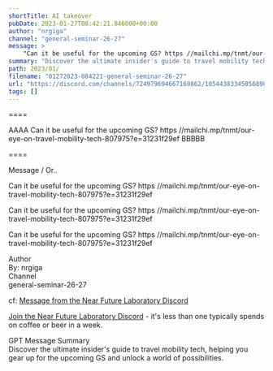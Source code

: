 ```yaml
---
shortTitle: AI takeover
pubDate: 2023-01-27T08:42:21.846000+00:00
author: "nrgiga"
channel: "general-seminar-26-27"
message: >
    "Can it be useful for the upcoming GS? https //mailchi.mp/tnmt/our-eye-on-travel-mobility-tech-807975?e=31231f29ef"
summary: "Discover the ultimate insider's guide to travel mobility tech, helping you gear up for the upcoming GS and unlock a world of possibilities."
path: 2023/01/
filename: "01272023-084221-general-seminar-26-27"
url: "https://discord.com/channels/724979694667169862/1054438334505689099/1068450885019115561"
tags: []
---
```

====

AAAA Can it be useful for the upcoming GS? https //mailchi.mp/tnmt/our-eye-on-travel-mobility-tech-807975?e=31231f29ef BBBBB

====
<div class="metadata-title-header pt-3 pb-3 pl-2">Message / Or..</div>    
<div class="human-content-container">  

Can it be useful for the upcoming GS? https //mailchi.mp/tnmt/our-eye-on-travel-mobility-tech-807975?e=31231f29ef



Can it be useful for the upcoming GS? https //mailchi.mp/tnmt/our-eye-on-travel-mobility-tech-807975?e=31231f29ef

</div>

<div class="bg-blue-300 p-4 rounded-md mb-4">

Can it be useful for the upcoming GS? https //mailchi.mp/tnmt/our-eye-on-travel-mobility-tech-807975?e=31231f29ef

</div>

<div class="metadata-title-header pt-3 pb-3 pl-2">Author</div>    
<div class="bg-gray-200 p-4 rounded-md mb-4">   
By: nrgiga
</div>

<div class="metadata-title-header pt-3 pb-3 pl-2">Channel</div>    
<div class="bg-gray-200 p-4 rounded-md mb-4">   
general-seminar-26-27</span>
</div>

cf: <a href="">Message from the Near Future Laboratory Discord</a>

<a href="">Join the Near Future Laboratory Discord</a> - it's less than one typically spends on coffee or beer in a week. 

<div class="metadata-title-header pt-3 pb-3 pl-2">GPT Message Summary</div>    
<div class="robot-content-container">
Discover the ultimate insider's guide to travel mobility tech, helping you gear up for the upcoming GS and unlock a world of possibilities.
</div>
</div>

